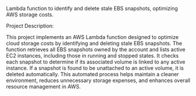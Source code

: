 Lambda function to identify and delete stale EBS snapshots, optimizing AWS storage costs.

Project Description:

This project implements an AWS Lambda function designed to optimize cloud storage costs by identifying and deleting stale EBS snapshots. 
The function retrieves all EBS snapshots owned by the account and lists active EC2 instances, including those in running and stopped states. 
It checks each snapshot to determine if its associated volume is linked to any active instance. 
If a snapshot is found to be unattached to an active volume, it is deleted automatically. 
This automated process helps maintain a cleaner environment, reduces unnecessary storage expenses, and enhances overall resource management in AWS.

